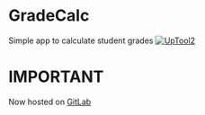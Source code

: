 # GradeCalc
Simple app to calculate student grades [![UpTool2](https://img.shields.io/github/v/tag/JFronny/GradeCalc?color=informational&label=UpTool2)](https://jfronny.github.io/home/uptool)
# IMPORTANT
Now hosted on [GitLab](https://gitlab.com/JFronny/GradeCalc)
